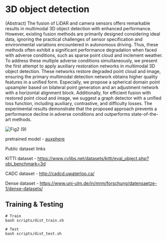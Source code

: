 # 3D object detection
(Abstract) The fusion of LiDAR and camera sensors offers remarkable results in multimodal 3D object detection with enhanced performance. However, existing fusion methods are primarily designed considering ideal data, ignoring the practical challenges of sensor specification and environmental variations encountered in autonomous driving. Thus, these methods often exhibit a significant performance degradation when faced with adverse conditions, such as sparse point cloud and inclement weather. To address these multiple adverse conditions simultaneously, we present the first attempt to apply auxiliary restoration networks in multimodal 3D object detection. These networks restore degraded point cloud and image, ensuring the primary multimodal detection network obtains higher quality features in a unified form. Especially, we propose a spherical domain point upsampler based on bilateral point generation and an adjustment network with a horizontal alignment block. Additionally, for efficient fusion with restored point cloud and image, we suggest a graph detector with a unified loss function, including auxiliary, contrastive, and difficulty losses. The experimental results demonstrate that the proposed approach prevents a performance decline in adverse conditions and outperforms state-of-the-art methods.

![Fig2 (9)](https://github.com/user-attachments/assets/ed608847-b08a-4e77-9280-8a1685a702e8)



pretrained model - [auxphere](https://drive.google.com/file/d/1EhKkVmRDsRobxodYBijvgfNCETBf80vA/view?usp=sharing)

Public dataset links

KITTI dataset - https://www.cvlibs.net/datasets/kitti/eval_object.php?obj_benchmark=3d

CADC dataset - http://cadcd.uwaterloo.ca/

Dense dataset - https://www.uni-ulm.de/in/mrm/forschung/datensaetze-1/dense-datasets/

## Training & Testing
```
# Train
bash scripts/dist_train.sh

# Test
bash scripts/dist_test.sh
